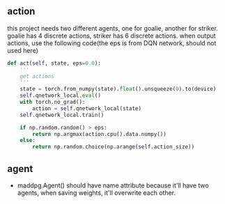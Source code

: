 

## action

this project needs two different agents, one for goalie, another for striker. 
goalie has 4 discrete actions, striker has 6 discrete actions. when output actions, use 
the following code(the eps is from DQN network, should not used here)

```python
def act(self, state, eps=0.0):
    '''
    get actions
    '''
    state = torch.from_numpy(state).float().unsqueeze(0).to(device)
    self.qnetwork_local.eval()
    with torch.no_grad():
        action = self.qnetwork_local(state)
    self.qnetwork_local.train()

    if np.random.random() > eps:
        return np.argmax(action.cpu().data.numpy())
    else:
        return np.random.choice(np.arange(self.action_size))

```

## agent

- maddpg.Agent() should have name attribute because it'll have two agents, when saving 
weights, it'll overwrite each other.